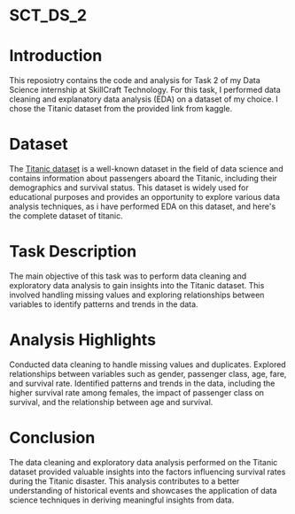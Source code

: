 # SCT_DS_2
# Introduction

This reposiotry contains the code and analysis for Task 2 of my Data Science internship at SkillCraft Technology. For this task, I performed data cleaning and explanatory data analysis (EDA) on a dataset of my choice. I chose the Titanic dataset from the provided link from kaggle.

# Dataset
The [Titanic dataset](https://github.com/dhrumil257/SCT_DS_2/blob/main/train.csv) is a well-known dataset in the field of data science and contains information about passengers aboard the Titanic, including their demographics and survival status. This dataset is widely used for educational purposes and provides an opportunity to explore various data analysis techniques, as i have performed EDA on this dataset, and here's the complete dataset of titanic.

# Task Description
The main objective of this task was to perform data cleaning and exploratory data analysis to gain insights into the Titanic dataset. This involved handling missing values and exploring relationships between variables to identify patterns and trends in the data.

# Analysis Highlights
Conducted data cleaning to handle missing values and duplicates.
Explored relationships between variables such as gender, passenger class, age, fare, and survival rate.
Identified patterns and trends in the data, including the higher survival rate among females, the impact of passenger class on survival, and the relationship between age and survival.

# Conclusion
The data cleaning and exploratory data analysis performed on the Titanic dataset provided valuable insights into the factors influencing survival rates during the Titanic disaster. This analysis contributes to a better understanding of historical events and showcases the application of data science techniques in deriving meaningful insights from data.


